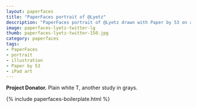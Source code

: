 ```yaml
---
layout: paperfaces
title: "PaperFaces portrait of @Lyetz"
description: "PaperFaces portrait of @Lyetz drawn with Paper by 53 on an iPad."
image: paperfaces-lyetz-twitter-lg
thumb: paperfaces-lyetz-twitter-150.jpg
category: paperfaces
tags: 
- PaperFaces
- portrait
- illustration
- Paper by 53
- iPad art
---
```


**Project Donator.** Plain white T, another study in grays.

{% include paperfaces-boilerplate.html %}